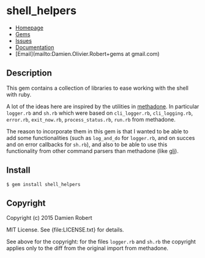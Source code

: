 # shell_helpers

* [Homepage](https://github.com/DamienRobert/shell_helpers#readme)
* [Gems]("https://rubygems.org/gems/shell_helpers)
* [Issues](https://github.com/DamienRobert/shell_helpers/issues)
* [Documentation](http://rubydoc.info/gems/shell_helpers/frames)
* [Email](mailto:Damien.Olivier.Robert+gems at gmail.com)

## Description

  This gem contains a collection of libraries to ease working with the
  shell with ruby.

  A lot of the ideas here are inspired by the utilities in
  [methadone](https://github.com/davetron5000/methadone). In particular
  `logger.rb` and `sh.rb` which were based on `cli_logger.rb`,
  `cli_logging.rb`, `error.rb`, `exit_now.rb`, `process_status.rb`,
  `run.rb` from methadone.

  The reason to incorporate them in this gem is that I wanted to be able to
  add some functionalities (such as `log_and_do` for `logger.rb`, and on
  succes and on error callbacks for `sh.rb`), and also to be able to use
  this functionality from other command parsers than methadone
  (like [gli](https://github.com/davetron5000/gli)).

## Install

    $ gem install shell_helpers

## Copyright

Copyright (c) 2015 Damien Robert

MIT License. See {file:LICENSE.txt} for details.

See above for the copyright: for the files `logger.rb` and `sh.rb` the
copyright applies only to the diff from the original import from methadone.
